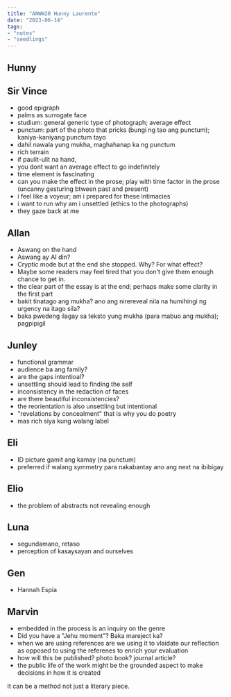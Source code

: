 ```yaml
---
title: "ANWW20 Hunny Laurente"
date: "2023-06-14"
tags:
- "notes"
- "seedlings"
---
```


## Hunny

## Sir Vince
- good epigraph
- palms as surrogate face
- studium: general generic type of photograph; average effect
- punctum: part of the photo that pricks (bungi ng tao ang punctum); kaniya-kaniyang punctum tayo
- dahil nawala yung mukha, maghahanap ka ng punctum
- rich terrain
- if paulit-ulit na hand,
- you dont want an average effect to go indefinitely
- time element is fascinating
- can you make the effect in the prose; play with time factor in the prose (uncanny gesturing btween past and present)
- i feel like a voyeur; am i prepared for these intimacies
- i want to run why am i unsettled (ethics to the photographs)
- they gaze back at me

## Allan
- Aswang on the hand
- Aswang ay AI din?
- Cryptic mode but at the end she stopped. Why? For what effect?
- Maybe some readers may feel tired that you don't give them enough chance to get in.
- the clear part of the essay is at the end; perhaps make some clarity in the first part
- bakit tinatago ang mukha? ano ang nirereveal nila na humihingi ng urgency na itago sila?
- baka pwedeng ilagay sa teksto yung mukha (para mabuo ang mukha); pagpipigil

## Junley
- functional grammar
- audience ba ang family?
- are the gaps intentioal?
- unsettling should lead to finding the self
- inconsistency in the redaction of faces
- are there beautiful inconsistencies?
- the reorientation is also unsettling but intentional
- "revelations by concealment" that is why you do poetry
- mas rich siya kung walang label

## Eli
- ID picture gamit ang kamay (na punctum)
- preferred if walang symmetry para nakabantay ano ang next na ibibigay

## Elio
- the problem of abstracts not revealing enough

## Luna
- segundamano, retaso
- perception of kasaysayan and ourselves

## Gen
- Hannah Espia

## Marvin
- embedded in the process is an inquiry on the genre
- Did you have a "Jehu moment"? Baka mareject ka?
- when we are using references are we using it to vlaidate our reflection as opposed to using the referenes to enrich your evaluation
- how will this be published? photo book? journal article?
- the public life of the work might be the grounded aspect to make decisions in how it is created

It can be a method not just a literary piece.